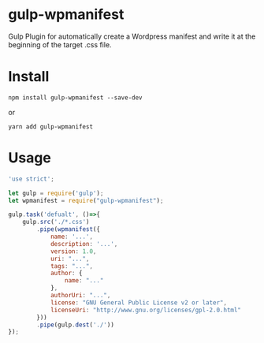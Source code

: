# gulp-wpmanifest

 Gulp Plugin for automatically create a Wordpress manifest and write it at the beginning of the target .css file.


# Install

```
npm install gulp-wpmanifest --save-dev
```
or

```
yarn add gulp-wpmanifest
```
# Usage

```javascript
'use strict';

let gulp = require('gulp');
let wpmanifest = require("gulp-wpmanifest");

gulp.task('defualt', ()=>{
	gulp.src('./*.css')
	  	.pipe(wpmanifest({
	  		name: '...',
	  		description: '...',
	  		version: 1.0,
	  		uri: "...",
	  		tags: "...",
	  		author: {
	  			name: "..."
	  		},
	  		authorUri: "...",
	  		license: "GNU General Public License v2 or later",
	  		licenseUri: "http://www.gnu.org/licenses/gpl-2.0.html"
	  	}))
	  	.pipe(gulp.dest('./'))
});
```
